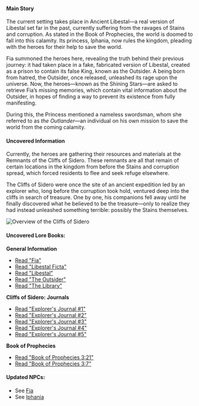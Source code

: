<!-- title: Lore Summary -->
<!-- status: None -->

#### Main Story

The current setting takes place in Ancient Libestal—a real version of Libestal set far in the past, currently suffering from the ravages of Stains and corruption. As stated in the Book of Prophecies, the world is doomed to fall into this calamity. Its princess, Iphania, now rules the kingdom, pleading with the heroes for their help to save the world.

Fia summoned the heroes here, revealing the truth behind their previous journey: it had taken place in a fake, fabricated version of Libestal, created as a prison to contain its false King, known as the Outsider. A being born from hatred, the Outsider, once released, unleashed its rage upon the universe. Now, the heroes—known as the Shining Stars—are asked to retrieve Fia’s missing memories, which contain vital information about the Outsider, in hopes of finding a way to prevent its existence from fully manifesting.

During this, the Princess mentioned a nameless swordsman, whom she referred to as _the Outlander_—an individual on his own mission to save the world from the coming calamity.

#### Uncovered Information

Currently, the heroes are gathering their resources and materials at the Remnants of the Cliffs of Sidero. These remnants are all that remain of certain locations in the kingdom from before the Stains and corruption spread, which forced residents to flee and seek refuge elsewhere.

The Cliffs of Sidero were once the site of an ancient expedition led by an explorer who, long before the corruption took hold, ventured deep into the cliffs in search of treasure. One by one, his companions fell away until he finally discovered what he believed to be the treasure—only to realize they had instead unleashed something terrible: possibly the Stains themselves.

![Overview of the Cliffs of Sidero](/images-opt/lore-cliffs-of-sidero-opt.webp)

#### Uncovered Lore Books:

**General Information**

- [Read "Fia"](#text:fia)
- [Read "Libestal Ficta"](#text:libestal-ficta)
- [Read "Libestal"](#text:libestal-ancient)
- [Read "The Outsider"](#text:the-outsider)
- [Read "The Library"](#text:the-library)

**Cliffs of Sidero: Journals**

- [Read "Explorer's Journal #1"](#text:explorers-journal-1)
- [Read "Explorer's Journal #2"](#text:explorers-journal-2)
- [Read "Explorer's Journal #3"](#text:explorers-journal-3)
- [Read "Explorer's Journal #4"](#text:explorers-journal-4)
- [Read "Explorer's Journal #5"](#text:explorers-journal-5)

**Book of Prophecies**

- [Read "Book of Prophecies 3:21"](#text:book-of-prophecies-3-21)
- [Read "Book of Prophecies 3:7"](#text:book-of-prophecies-3-7)

#### Updated NPCs:

- See [Fia](#node:fia)
- See [Iphania](#node:iphania)
